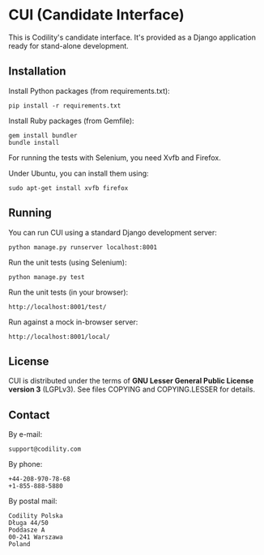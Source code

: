 
# CUI (Candidate Interface)

This is Codility's candidate interface. It's provided as a Django application
ready for stand-alone development.


## Installation

Install Python packages (from requirements.txt):

    pip install -r requirements.txt

Install Ruby packages (from Gemfile):

    gem install bundler
    bundle install

For running the tests with Selenium, you need Xvfb and Firefox.

Under Ubuntu, you can install them using:

    sudo apt-get install xvfb firefox


## Running

You can run CUI using a standard Django development server:

    python manage.py runserver localhost:8001

Run the unit tests (using Selenium):

    python manage.py test

Run the unit tests (in your browser):

    http://localhost:8001/test/

Run against a mock in-browser server:

    http://localhost:8001/local/


## License

CUI is distributed under the terms of
**GNU Lesser General Public License version 3** (LGPLv3).
See files COPYING and COPYING.LESSER for details.


## Contact

By e-mail:

    support@codility.com

By phone:

    +44-208-970-78-68
    +1-855-888-5880

By postal mail:

    Codility Polska
    Długa 44/50
    Poddasze A
    00-241 Warszawa
    Poland
